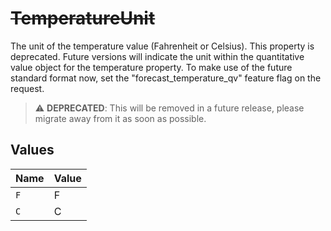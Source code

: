 # ~~TemperatureUnit~~

The unit of the temperature value (Fahrenheit or Celsius).
This property is deprecated. Future versions will indicate the unit within the quantitative value object for the temperature property. To make use of the future standard format now, set the "forecast_temperature_qv" feature flag on the request.


> :warning: **DEPRECATED**: This will be removed in a future release, please migrate away from it as soon as possible.


## Values

| Name  | Value |
| ----- | ----- |
| `F`   | F     |
| `C`   | C     |